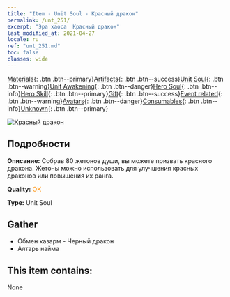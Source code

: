 ```yaml
---
title: "Item - Unit Soul - Красный дракон"
permalink: /unt_251/
excerpt: "Эра хаоса  Красный дракон"
last_modified_at: 2021-04-27
locale: ru
ref: "unt_251.md"
toc: false
classes: wide
---
```

 [Materials](/ItemsRU/){: .btn .btn--primary}[Artifacts](/ItemsRU/Artifacts/){: .btn .btn--success}[Unit Soul](/ItemsRU/UnitSoul/){: .btn .btn--warning}[Unit Awakening](/ItemsRU/UnitAwakening/){: .btn .btn--danger}[Hero Soul](/ItemsRU/HeroSoul/){: .btn .btn--info}[Hero Skill](/ItemsRU/HeroSkill/){: .btn .btn--primary}[Gift](/ItemsRU/Gift/){: .btn .btn--success}[Event related](/ItemsRU/Events/){: .btn .btn--warning}[Avatars](/ItemsRU/Avatars/){: .btn .btn--danger}[Consumables](/ItemsRU/Consumables/){: .btn .btn--info}[Unknown](/ItemsRU/Unknown/){: .btn .btn--primary}

 ![Красный дракон](/images/u/ti_chilong.jpg)

## Подробности
 **Описание:** Собрав 80 жетонов души, вы можете призвать красного дракона. Жетоны можно использовать для улучшения красных драконов или повышения их ранга.

 **Quality:** <span style="color: #FF8C00">OK</span>

 **Type:** Unit Soul

## Gather

*    Обмен казарм - Черный дракон 
*    Алтарь найма 

## This item contains:

  None

